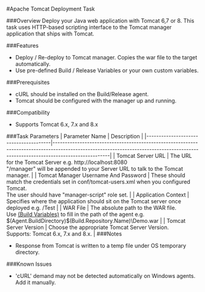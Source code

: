 #Apache Tomcat Deployment Task

###Overview
Deploy your Java web application with Tomcat 6,7 or 8. This task uses HTTP-based scripting interface to the Tomcat manager application that ships with Tomcat.
 
###Features
* Deploy / Re-deploy to Tomcat manager. Copies the war file to the target automatically.
* Use pre-defined Build / Release Variables or your own custom variables.
 
###Prerequisites
* cURL should be installed on the Build/Release agent.
* Tomcat should be configured with the manager up and running.

###Compatibility
* Supports Tomcat 6.x, 7.x and 8.x

###Task Parameters
|  Parameter Name                       |  Description                                                                                                                                                                      |
|---------------------------------------|-----------------------------------------------------------------------------------------------------------------------------------------------------------------------------------|
|  Tomcat Server URL                    | The URL for the Tomcat Server e.g. http://localhost:8080<br>"/manager" will be appended to your Server URL to talk to the Tomcat manager.                        |
|  Tomcat Manager Username And Password | These should match the credentials set in conf/tomcat-users.xml when you configured Tomcat.<br>The user should have "manager-script" role set.             |
|  Application Context                  | Specifies where the application should sit on the Tomcat server once deployed e.g. /Test                                                                                          |
|  WAR File                             | The absolute path to the WAR file.<br>Use <a href="https://msdn.microsoft.com/en-us/Library/vs/alm/Build/scripts/variables">(Build Variables)</a> to fill in the path of the agent e.g. $(Agent.BuildDirectory)\$(Build.Repository.Name)\Demo.war  |
|  Tomcat Server Version                | Choose the appropriate Tomcat Server Version.<br>Supports: Tomcat 6.x, 7.x and 8.x.                                                                       |
###Notes
* Response from Tomcat is written to a temp file under OS temporary directory.

###Known Issues
* 'cURL' demand may not be detected automatically on Windows agents. Add it manually.
 
